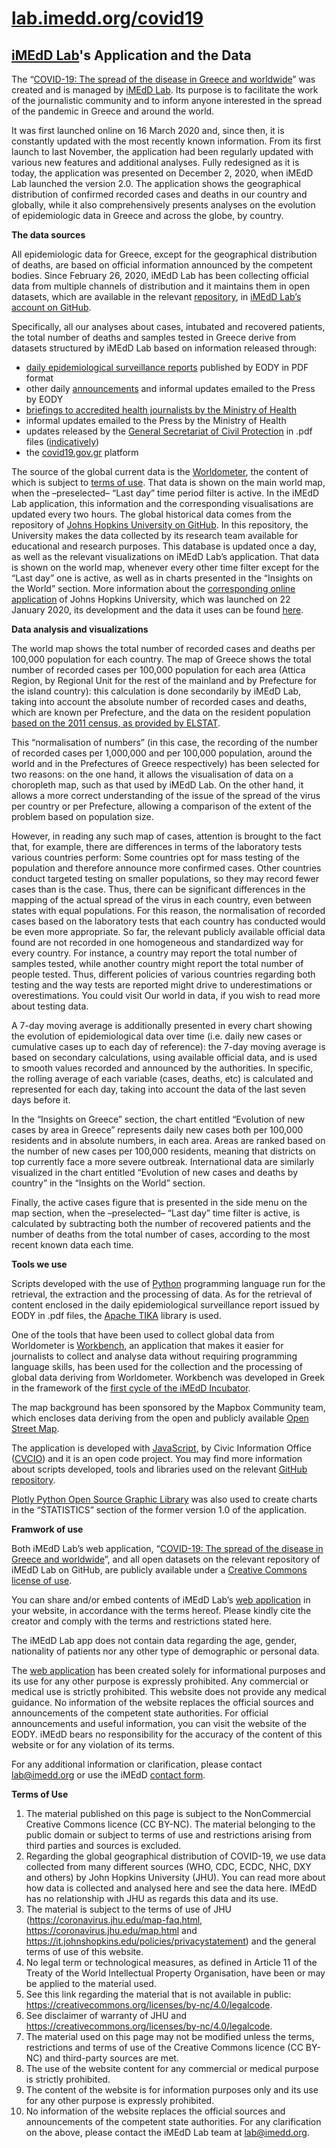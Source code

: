 # [lab.imedd.org/covid19](lab.imedd.org/covid19)
## [iMEdD Lab](https://www.imedd.org/imedd-lab/)'s Application and the Data

The “[COVID-19: The spread of the disease in Greece and worldwide](lab.imedd.org/covid19)” was created and is managed by [iMEdD Lab](https://www.imedd.org/imedd-lab/). Its purpose is to facilitate the work of the journalistic community and to inform anyone interested in the spread of the pandemic in Greece and around the world. 

It was first launched online on 16 March 2020 and, since then, it is constantly updated with the most recently known information. From its first launch to last November, the application had been regularly updated with various new features and additional analyses. Fully redesigned as it is today, the application was presented on December 2, 2020, when iMEdD Lab launched the version 2.0. 
The application shows the geographical distribution of confirmed recorded cases and deaths in our country and globally, while it also comprehensively presents analyses on the evolution of epidemiologic data in Greece and across the globe, by country. 

<b> The data sources </b>

All epidemiologic data for Greece, except for the geographical distribution of deaths, are based on official information announced by the competent bodies. Since February 26, 2020, iMEdD Lab has been collecting official data from multiple channels of distribution and it maintains them in open datasets, which are available in the relevant [repository](https://github.com/iMEdD-Lab), in [iMEdD Lab’s account on GitHub](https://github.com/iMEdD-Lab/open-data/tree/master/COVID-19).

Specifically, all our analyses about cases, intubated and recovered patients, the total number of deaths and samples tested in Greece derive from datasets structured by iMEdD Lab based on information released through: 

- [daily epidemiological surveillance reports](https://eody.gov.gr/epidimiologika-statistika-dedomena/ektheseis-covid-19/) published by EODY in PDF format
- other daily [announcements](https://eody.gov.gr/category/covid-19/) and informal updates emailed to the Press by EODY 
- [briefings to accredited health journalists by the Ministry of Health](https://www.moh.gov.gr/articles/ministry/grafeio-typoy/press-releases)
- informal updates emailed to the Press by the Ministry of Health
- updates released by the [General Secretariat of Civil Protection](https://twitter.com/GSCP_GR) in .pdf files ([indicatively](1gmVtHunakNdh0HpeFzDnUK81Gz074230)) 
- the [covid19.gov.gr](https://covid19.gov.gr/covid19-live-analytics/) platform

The source of the global current data is the [Worldometer](https://www.worldometers.info/coronavirus/), the content of which is subject to [terms of use](https://www.worldometers.info/disclaimer/). That data is shown on the main world map, when the –preselected– “Last day” time period filter is active. In the iMEdD Lab application, this information and the corresponding visualisations are updated every two hours.
The global historical data comes from the repository of [Johns Hopkins University on GitHub](https://github.com/CSSEGISandData/COVID-19). In this repository, the University makes the data collected by its research team available for educational and research purposes. This database is updated once a day, as well as the relevant visualizations on iMEdD Lab’s application. That data is shown on the world map, whenever every other time filter except for the “Last day” one is active, as well as in charts presented in the “Insights on the World” section. More information about the [corresponding online application](https://coronavirus.jhu.edu/map.html) of Johns Hopkins University, which was launched on 22 January 2020, its development and the data it uses can be found [here](https://coronavirus.jhu.edu/map-faq.html).

<b> Data analysis and visualizations </b>

The world map shows the total number of recorded cases and deaths per 100,000 population for each country. The map of Greece shows the total number of recorded cases per 100,000 population for each area (Attica Region, by Regional Unit for the rest of the mainland and by Prefecture for the island country): this calculation is done secondarily by iMEdD Lab, taking into account the absolute number of recorded cases and deaths, which are known per Prefecture, and the data on the resident population [based on the 2011 census, as provided by ELSTAT](https://www.statistics.gr/documents/20181/1210503/Kallikratis_me_plithismous_1991_2011.xls/4b9f7484-fae7-44e2-852c-ec650dc0a5c8?version=1.0).

This “normalisation of numbers” (in this case, the recording of the number of recorded cases per 1,000,000 and per 100,000 population, around the world and in the Prefectures of Greece respectively) has been selected for two reasons: on the one hand, it allows the visualisation of data on a choropleth map, such as that used by iMEdD Lab. On the other hand, it allows a more correct understanding of the issue of the spread of the virus per country or per Prefecture, allowing a comparison of the extent of the problem based on population size.

However, in reading any such map of cases, attention is brought to the fact that, for example, there are differences in terms of the laboratory tests various countries perform: Some countries opt for mass testing of the population and therefore announce more confirmed cases. Other countries conduct targeted testing on smaller populations, so they may record fewer cases than is the case. Thus, there can be significant differences in the mapping of the actual spread of the virus in each country, even between states with equal populations. For this reason, the normalisation of recorded cases based on the laboratory tests that each country has conducted would be even more appropriate. So far, the relevant publicly available official data found are not recorded in one homogeneous and standardized way for every country. For instance, a country may report the total number of samples tested, while another country might report the total number of people tested. Thus,  different policies of various countries regarding both testing and the way tests are reported might drive to underestimations or overestimations. You could visit Our world in data, if you wish to read more about testing data.

A 7-day moving average is additionally presented in every chart showing the evolution of epidemiological data over time (i.e. daily new cases or cumulative cases up to each day of reference): the 7-day moving average is based on secondary calculations, using available official data, and is used to smooth values recorded and announced by the authorities. In specific, the rolling average of each variable (cases, deaths, etc) is calculated and represented for each day, taking into account the data of the last seven days before it.

In the “Insights on Greece” section, the chart entitled “Evolution of new cases by area in Greece” represents daily new cases both per 100,000 residents and in absolute numbers, in each area. Areas are ranked based on the number of new cases per 100,000 residents, meaning that districts on top currently face a more severe outbreak. International data are similarly visualized in the chart entitled “Evolution of new cases and deaths by country” in the “Insights on the World” section.

Finally, the active cases figure that is presented in the side menu on the map section, when the –preselected– “Last day” time filter is active, is calculated by subtracting both the number of recovered patients and the number of deaths from the total number of cases, according to the most recent known data each time. 

<b>Tools we use</b>

Scripts developed with the use of [Python](https://www.python.org/) programming language run for the retrieval, the extraction and the processing of data. As for the retrieval of content enclosed in the daily epidemiological surveillance report issued by EODY in .pdf files, the [Apache TIKA](https://tika.apache.org/) library is used. 

One of the tools that have been used to collect global data from Worldometer is [Workbench](https://workbenchdata.com/gr/), an application that makes it easier for journalists to collect and analyse data without requiring programming language skills, has been used for the collection and the processing of global data deriving from Worldometer. Workbench was developed in Greek in the framework of the [first cycle of the iMEdD Incubator](https://www.imedd.org/el/inhouse/workbench/).

The map background has been sponsored by the Mapbox Community team, which encloses data deriving from the open and publicly available [Open Street Map](https://www.openstreetmap.org/#map=6/38.359/23.810).  

The application is developed with [JavaScript](https://www.javascript.com/), by Civic Information Office ([CVCIO](https://cvcio.org/)) and it is an open code project. You may find more information about scripts developed, tools and libraries used on the relevant [GitHub repository](https://github.com/cvcio/covid-19). 
 
[Plotly Python Open Source Graphic Library](https://plotly.com/python/) was also used to create charts in the “STATISTICS” section of the former version 1.0 of the application. 

<b>Framwork of use</b>

Both iMEdD Lab’s web application, “[COVID-19: The spread of the disease in Greece and worldwide](https://lab.imedd.org/covid19/)”, and all open datasets on the relevant repository of iMEdD Lab on GitHub, are publicly available under a [Creative Commons license of use](https://github.com/iMEdD-Lab/open-data/tree/master/COVID-19). 

You can share and/or embed contents of iMEdD Lab’s [web application](https://lab.imedd.org/covid19/) in your website, in accordance with the terms hereof. Please kindly cite the creator and comply with the terms and restrictions stated here.

The iMEdD Lab app does not contain data regarding the age, gender, nationality of patients nor any other type of demographic or personal data.

The [web application](https://lab.imedd.org/covid19/) has been created solely for informational purposes and its use for any other purpose is expressly prohibited. Any commercial or medical use is strictly prohibited. This website does not provide any medical guidance. No information of the website replaces the official sources and announcements of the competent state authorities. For official announcements and useful information, you can visit the website of the EODY. iMEdD bears no responsibility for the accuracy of the content of this website or for any violation of its terms.

For any additional information or clarification, please contact lab@imedd.org or use the iMEdD [contact form](https://www.imedd.org/el/contact/).





<b>Terms of Use</b>

1. The material published on this page is subject to the NonCommercial Creative Commons licence (CC BY-NC). The material belonging to the public domain or subject to terms of use and restrictions arising from third parties and sources is excluded.
2. Regarding the global geographical distribution of COVID-19, we use data collected from many different sources (WHO, CDC, ECDC, NHC, DXY and others) by John Hopkins University (JHU). You can read more about how data is collected and analysed here and see the data here. IMEdD has no relationship with JHU as regards this data and its use.
3. The material is subject to the terms of use of JHU (https://coronavirus.jhu.edu/map-faq.html, https://coronavirus.jhu.edu/map.html and https://it.johnshopkins.edu/policies/privacystatement) and the general terms of use of this website.
4. No legal term or technological measures, as defined in Article 11 of the Treaty of the World Intellectual Property Organisation, have been or may be applied to the material used.
5. See this link regarding the material that is not available in public: https://creativecommons.org/licenses/by-nc/4.0/legalcode.
6. See disclaimer of warranty of JHU and https://creativecommons.org/licenses/by-nc/4.0/legalcode.
7. The material used on this page may not be modified unless the terms, restrictions and terms of use of the Creative Commons licence (CC BY-NC) and third-party sources are met.
8. The use of the website content for any commercial or medical purpose is strictly prohibited.
9. The content of the website is for information purposes only and its use for any other purpose is expressly prohibited.
10. No information of the website replaces the official sources and announcements of the competent state authorities.
For any clarification on the above, please contact the iMEdD Lab team at lab@imedd.org.
